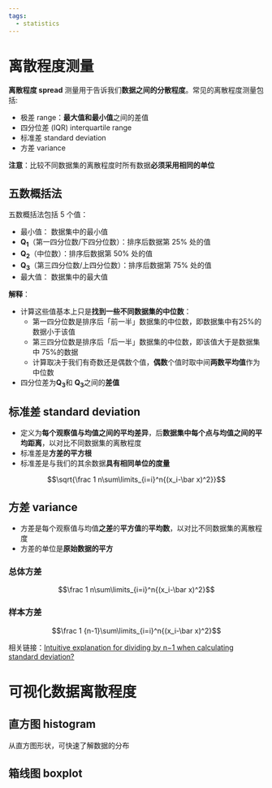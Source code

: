 ```yaml
---
tags:
  - statistics
---
```


# 离散程度测量
**离散程度 spread** 测量用于告诉我们**数据之间的分散程度**。常见的离散程度测量包括:
* 极差 range：**最大值和最小值**之间的差值
* 四分位差 (IQR) interquartile range
* 标准差 standard deviation
* 方差 variance

**注意**：比较不同数据集的离散程度时所有数据**必须采用相同的单位**

## 五数概括法
五数概括法包括 5 个值：
* 最小值： 数据集中的最小值
* $\bm{ Q_1}$（第一四分位数/下四分位数）：排序后数据第 25% 处的值
* $\bm{Q_2}$（中位数）：排序后数据第 50% 处的值
* $\bm{Q_3}$（第三四分位数/上四分位数）：排序后数据第 75% 处的值
* 最大值： 数据集中的最大值

**解释**：
* 计算这些值基本上只是**找到一些不同数据集的中位数**：
    * 第一四分位数是排序后「前一半」数据集的中位数，即数据集中有25%的数据小于该值
    * 第三四分位数是排序后「后一半」数据集的中位数，即该值大于是数据集中 75%的数据
    * 计算取决于我们有奇数还是偶数个值，**偶数**个值时取中间**两数平均值**作为中位数
* 四分位差为$\bm{Q_3}$和 $\bm{Q_3}$之间的**差值**

## 标准差 standard deviation
* 定义为**每个观察值与均值之间的平均差异**，后**数据集中每个点与均值之间的平均距离**，以对比不同数据集的离散程度
* 标准差是**方差的平方根**
* 标准差是与我们的其余数据**具有相同单位的度量**

$$\sqrt{\frac 1 n\sum\limits_{i=i}^n{(x_i-\bar x)^2}}$$

## 方差 variance
* 方差是每个观察值与均值**之差**的**平方值**的**平均数**，以对比不同数据集的离散程度
* 方差的单位是**原始数据的平方**

### 总体方差
$$\frac 1 n\sum\limits_{i=i}^n{(x_i-\bar x)^2}$$

### 样本方差
$$\frac 1 {n-1}\sum\limits_{i=i}^n{(x_i-\bar x)^2}$$

相关链接：[Intuitive explanation for dividing by n−1 when calculating standard deviation?](https://stats.stackexchange.com/questions/3931/intuitive-explanation-for-dividing-by-n-1-when-calculating-standard-deviation)

# 可视化数据离散程度
## 直方图 histogram
从直方图形状，可快速了解数据的分布

## 箱线图 boxplot